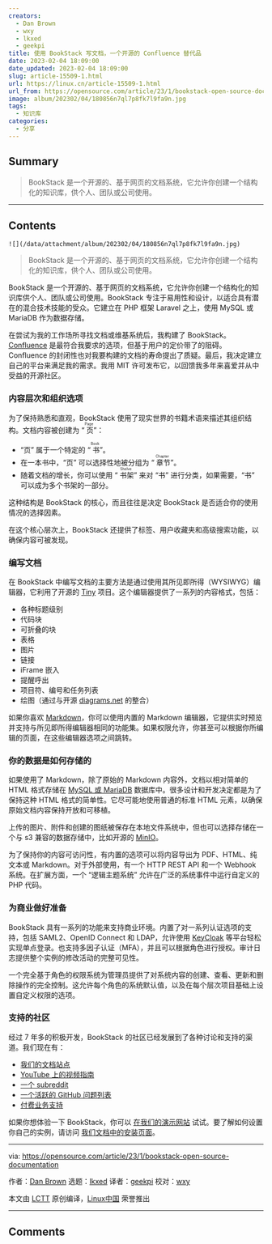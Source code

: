 ```yaml
---
creators:
  - Dan Brown
  - wxy
  - lkxed
  - geekpi
title: 使用 BookStack 写文档，一个开源的 Confluence 替代品
date: 2023-02-04 18:09:00
date_updated: 2023-02-04 18:09:00
slug: article-15509-1.html
url: https://linux.cn/article-15509-1.html
url_from: https://opensource.com/article/23/1/bookstack-open-source-documentation
image: album/202302/04/180856n7ql7p8fk7l9fa9n.jpg
tags:
  - 知识库
categories:
  - 分享
---
```


## Summary

> BookStack 是一个开源的、基于网页的文档系统，它允许你创建一个结构化的知识库，供个人、团队或公司使用。

***

<!-- more -->

## Contents

`![](/data/attachment/album/202302/04/180856n7ql7p8fk7l9fa9n.jpg)`

> 
> BookStack 是一个开源的、基于网页的文档系统，它允许你创建一个结构化的知识库，供个人、团队或公司使用。
> 
> 
> 

BookStack 是一个开源的、基于网页的文档系统，它允许你创建一个结构化的知识库供个人、团队或公司使用。BookStack 专注于易用性和设计，以适合具有潜在的混合技术技能的受众。它建立在 PHP 框架 Laravel 之上，使用 MySQL 或 MariaDB 作为数据存储。

在尝试为我的工作场所寻找文档或维基系统后，我构建了 BookStack。[Confluence](https://opensource.com/article/20/9/open-source-alternatives-confluence) 是最符合我要求的选项，但基于用户的定价带了的阻碍。Confluence 的封闭性也对我要构建的文档的寿命提出了质疑。最后，我决定建立自己的平台来满足我的需求。我用 MIT 许可发布它，以回馈我多年来喜爱并从中受益的开源社区。

### 内容层次和组织选项

为了保持熟悉和直观，BookStack 使用了现实世界的书籍术语来描述其组织结构。文档内容被创建为 “<ruby> 页 <rt>  Page </rt></ruby>”：

* “页” 属于一个特定的 “<ruby> 书 <rt>  Book </rt></ruby>”。
* 在一本书中，“页” 可以选择性地被分组为 “<ruby> 章节 <rt>  Chapter </rt></ruby>”。
* 随着文档的增长，你可以使用 “<ruby> 书架 <rt>  Shelve </rt></ruby>” 来对 “书” 进行分类，如果需要，“书” 可以成为多个书架的一部分。

这种结构是 BookStack 的核心，而且往往是决定 BookStack 是否适合你的使用情况的选择因素。

在这个核心层次上，BookStack 还提供了标签、用户收藏夹和高级搜索功能，以确保内容可被发现。

### 编写文档

在 BookStack 中编写文档的主要方法是通过使用其所见即所得（WYSIWYG）编辑器，它利用了开源的 [Tiny](https://github.com/tinymce/) 项目。这个编辑器提供了一系列的内容格式，包括：

* 各种标题级别
* 代码块
* 可折叠的块
* 表格
* 图片
* 链接
* iFrame 嵌入
* 提醒呼出
* 项目符、编号和任务列表
* 绘图（通过与开源 [diagrams.net](https://www.diagrams.net/) 的整合）

如果你喜欢 [Markdown](https://opensource.com/article/19/9/introduction-markdown)，你可以使用内置的 Markdown 编辑器，它提供实时预览并支持与所见即所得编辑器相同的功能集。如果权限允许，你甚至可以根据你所编辑的页面，在这些编辑器选项之间跳转。

### 你的数据是如何存储的

如果使用了 Markdown，除了原始的 Markdown 内容外，文档以相对简单的 HTML 格式存储在 [MySQL 或 MariaDB](https://opensource.com/downloads/mariadb-mysql-cheat-sheet) 数据库中。很多设计和开发决定都是为了保持这种 HTML 格式的简单性。它尽可能地使用普通的标准 HTML 元素，以确保原始文档内容保持开放和可移植。

上传的图片、附件和创建的图纸被保存在本地文件系统中，但也可以选择存储在一个与 s3 兼容的数据存储中，比如开源的 [MinIO](https://github.com/minio/)。

为了保持你的内容可访问性，有内置的选项可以将内容导出为 PDF、HTML、纯文本或 Markdown。对于外部使用，有一个 HTTP REST API 和一个 Webhook 系统。在扩展方面，一个 “逻辑主题系统” 允许在广泛的系统事件中运行自定义的 PHP 代码。

### 为商业做好准备

BookStack 具有一系列的功能来支持商业环境。内置了对一系列认证选项的支持，包括 SAML2、OpenID Connect 和 LDAP，允许使用 [KeyCloak](https://www.keycloak.org/) 等平台轻松实现单点登录。也支持多因子认证（MFA），并且可以根据角色进行授权。审计日志提供整个实例的修改活动的完整可见性。

一个完全基于角色的权限系统为管理员提供了对系统内容的创建、查看、更新和删除操作的完全控制。这允许每个角色的系统默认值，以及在每个层次项目基础上设置自定义权限的选项。

### 支持的社区

经过 7 年多的积极开发，BookStack 的社区已经发展到了各种讨论和支持的渠道。我们现在有：

* [我们的文档站点](https://www.bookstackapp.com/docs/)
* [YouTube 上的视频指南](https://www.youtube.com/c/BookStackApp)
* [一个 subreddit](https://www.reddit.com/r/bookstack)
* [一个活跃的 GitHub 问题列表](https://github.com/BookStackApp/BookStack/issues)
* [付费业务支持](https://www.bookstackapp.com/support)

如果你想体验一下 BookStack，你可以 [在我们的演示网站](https://demo.bookstackapp.com/books/bookstack-demo-site/page/logging-in-to-the-demo-site) 试试。要了解如何设置你自己的实例，请访问 [我们文档中的安装页面](https://www.bookstackapp.com/docs/admin/installation/)。

---

via: <https://opensource.com/article/23/1/bookstack-open-source-documentation>

作者：[Dan Brown](https://opensource.com/users/ssddanbrown) 选题：[lkxed](https://github.com/lkxed) 译者：[geekpi](https://github.com/geekpi) 校对：[wxy](https://github.com/wxy)

本文由 [LCTT](https://github.com/LCTT/TranslateProject) 原创编译，[Linux中国](https://linux.cn/) 荣誉推出

***

## Comments
